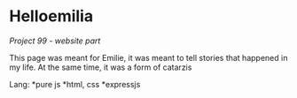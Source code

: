# Helloemilia

_Project 99 - website part_

This page was meant for Emilie, it was meant to tell stories that happened in my life. At the same time, it was a form of catarzis

Lang:
*pure js
*html, css
\*expressjs
